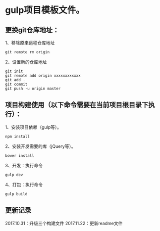 # gulp项目模板文件。


## 更换git仓库地址：
1、移除原来远程仓库地址
```bashb
git remote rm origin
```


2、设置新的仓库地址
```bashb
git init
git remote add origin xxxxxxxxxxxx
git add .
git commit
git push -u origin master
```

## 项目构建使用（以下命令需要在当前项目根目录下执行）：
1、安装项目依赖（gulp等）。

```bashb
npm install
```


2、安装开发需要的库（jQuery等）。

```bashb
bower install
```


3、开发：执行命令

```bashb
gulp dev
```

4、打包：执行命令

```bashb
gulp build
```

## 更新记录
2017.10.31：升级三个构建文件
2017.11.22：更新readme文件